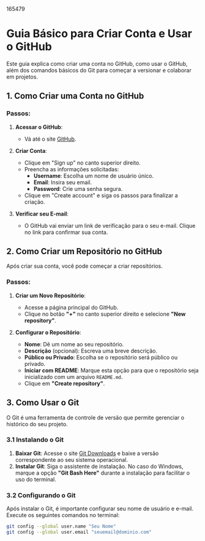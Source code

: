 165479
# Guia Básico para Criar Conta e Usar o GitHub

Este guia explica como criar uma conta no GitHub, como usar o GitHub, além dos comandos básicos do Git para começar a versionar e colaborar em projetos.

## 1. Como Criar uma Conta no GitHub

### Passos:

1. **Acessar o GitHub**:
   - Vá até o site [GitHub](https://github.com).

2. **Criar Conta**:
   - Clique em "Sign up" no canto superior direito.
   - Preencha as informações solicitadas:
     - **Username**: Escolha um nome de usuário único.
     - **Email**: Insira seu email.
     - **Password**: Crie uma senha segura.
   - Clique em "Create account" e siga os passos para finalizar a criação.

3. **Verificar seu E-mail**:
   - O GitHub vai enviar um link de verificação para o seu e-mail. Clique no link para confirmar sua conta.

## 2. Como Criar um Repositório no GitHub

Após criar sua conta, você pode começar a criar repositórios.

### Passos:

1. **Criar um Novo Repositório**:
   - Acesse a página principal do GitHub.
   - Clique no botão **"+"** no canto superior direito e selecione **"New repository"**.
   
2. **Configurar o Repositório**:
   - **Nome**: Dê um nome ao seu repositório.
   - **Descrição** (opcional): Escreva uma breve descrição.
   - **Público ou Privado**: Escolha se o repositório será público ou privado.
   - **Iniciar com README**: Marque esta opção para que o repositório seja inicializado com um arquivo `README.md`.
   - Clique em **"Create repository"**.

## 3. Como Usar o Git

O Git é uma ferramenta de controle de versão que permite gerenciar o histórico do seu projeto.

### 3.1 Instalando o Git

1. **Baixar Git**: Acesse o site [Git Downloads](https://git-scm.com/) e baixe a versão correspondente ao seu sistema operacional.
2. **Instalar Git**: Siga o assistente de instalação. No caso do Windows, marque a opção **"Git Bash Here"** durante a instalação para facilitar o uso do terminal.

### 3.2 Configurando o Git

Após instalar o Git, é importante configurar seu nome de usuário e e-mail. Execute os seguintes comandos no terminal:

```bash
git config --global user.name "Seu Nome"
git config --global user.email "seuemail@dominio.com"
